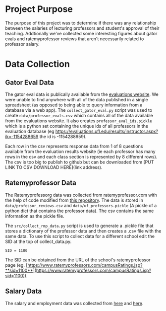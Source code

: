 # Project Purpose
The purpose of this project was to determine if there was any relationship between the salaries of lecturing professors and student's approval of their teaching. Addtionally we've collected some interesting figures about gator evals and ratemyprofessor reviews that aren't necessarily related to professor salary.

# Data Collection
## Gator Eval Data
The gator eval data is publically available from the [evaluations website](https://evaluations.ufl.edu/results/). We were unable to find anywhere with all of the data published in a single spreadsheet (as opposed to being able to query information from a database via a web app). The `collect_gator_eval.py` script was used to create `data/professor_evals.csv` which contains all of the data available from the evaluations website. It also creates `professor_eval_ids.pickle` which is a python set containing the unique ids of all professors in the evaluation database (eg https://evaluations.ufl.edu/results/instructor.aspx?ik=-1154288659 the id is -1154288659). 

Each row in the csv represents response data from 1 of 8 questions available from the evaluation results website (ie each professor has many rows in the csv and each class section is represented by 8 different rows). The csv is too big to publish to github but can be downloaded from [PUT LINK TO CSV DOWNLOAD HERE](link address).

## Ratemyprofessor Data
The Ratemyprofessorg data was collected from ratemyprofessor.com with the help of code modified from [this repository](https://github.com/tisuela/ratemyprof-api). The data is stored in `data/professor_reviews.csv` and `data/uf_professors.pickle` (A pickle of a python dict that contains the professor data). The csv contains the same information as the pickle file.

The `src/collect_rmp_data.py` script is used to generate a .pickle file that stores a dictionary of the professor data and then creates a .csv file with the same data. To use this script to collect data for a different school edit the SID at the top of collect_data.py.

`SID = 1100`

The SID can be obtained from the URL of the school's ratemyprofessor page (eg. [https://www.ratemyprofessors.com/campusRatings.jsp?**sid=1100**](https://www.ratemyprofessors.com/campusRatings.jsp?sid=1100)).

## Salary Data
The salary and employment data was collected from [here](https://prod.flbog.net:4445/pls/apex/f?p=140:1) and [here](https://www.floridahasarighttoknow.myflorida.com/search_state_payroll).
